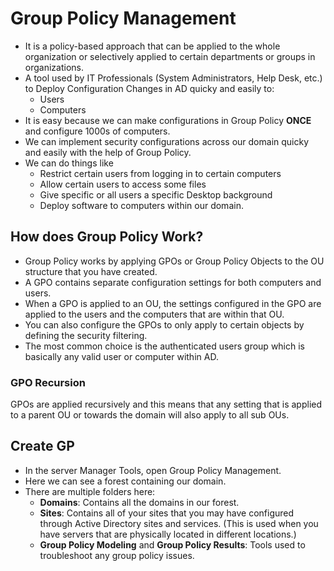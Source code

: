# Group Policy Management
- It is a policy-based approach that can be applied to the whole organization or selectively applied to certain departments or groups in organizations.
- A tool used by IT Professionals (System Administrators, Help Desk, etc.) to Deploy Configuration Changes in AD quicky and easily to:
  - Users
  - Computers
- It is easy because we can make configurations in Group Policy **ONCE** and configure 1000s of computers.
- We can implement security configurations across our domain quicky and easily with the help of Group Policy.
- We can do things like
  - Restrict certain users from logging in to certain computers
  - Allow certain users to access some files
  - Give specific or all users a specific Desktop background
  - Deploy software to computers within our domain.

## How does Group Policy Work?
- Group Policy works by applying GPOs or Group Policy Objects to the OU structure that you have created.
- A GPO contains separate configuration settings for both computers and users.
- When a GPO is applied to an OU, the settings configured in the GPO are applied to the users and the computers that are within that OU.
- You can also configure the GPOs to only apply to certain objects by defining the security filtering.
- The most common choice is the authenticated users group which is basically any valid user or computer within AD.

### GPO Recursion
GPOs are applied recursively and this means that any setting that is applied to a parent OU or towards the domain will also apply to all sub OUs. 

## Create GP
- In the server Manager Tools, open Group Policy Management.
- Here we can see a forest containing our domain.
- There are multiple folders here:
  - **Domains**: Contains all the domains in our forest.
  - **Sites**: Contains all of your sites that you may have configured through Active Directory sites and services. (This is used when you have servers that are physically located in different locations.)
  - **Group Policy Modeling** and **Group Policy Results**: Tools used to troubleshoot any group policy issues.
  
